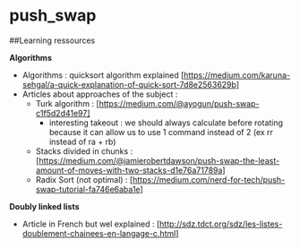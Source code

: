 # push_swap

##Learning ressources

**Algorithms**

- Algorithms : quicksort algorithm explained [https://medium.com/karuna-sehgal/a-quick-explanation-of-quick-sort-7d8e2563629b]
- Articles about approaches of the subject :
  - Turk algorithm : [https://medium.com/@ayogun/push-swap-c1f5d2d41e97]
      * interesting takeout : we should always calculate before rotating because it can allow us to use 1 command instead of 2 (ex rr instead of ra + rb)
  - Stacks divided in chunks : [https://medium.com/@jamierobertdawson/push-swap-the-least-amount-of-moves-with-two-stacks-d1e76a71789a]
  - Radix Sort (not optimal) : [https://medium.com/nerd-for-tech/push-swap-tutorial-fa746e6aba1e]
 
**Doubly linked lists**

- Article in French but wel explained : [http://sdz.tdct.org/sdz/les-listes-doublement-chainees-en-langage-c.html]
